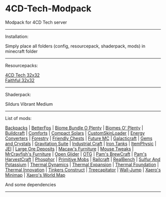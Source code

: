 # 4CD-Tech-Modpack
Modpack for 4CD Tech server

--------------------------------------------------

Installation:

Simply place all folders (config, resourcepack, shaderpack, mods) in minecraft folder

--------------------------------------------------

Resourcepacks:

[4CD Tech 32x32](https://github.com/SealedSeal/4CD-Tech-32x32)<br>
[Faithful 32x32](https://faithfulpack.net/)<br>

--------------------------------------------------

Shaderpack:

Sildurs Vibrant Medium

--------------------------------------------------

List of mods:

[Backpacks](https://www.curseforge.com/minecraft/mc-mods/forge-backpacks) |
[BetterFps](https://www.curseforge.com/minecraft/mc-mods/betterfps) |
[Biome Bundle O Plenty](https://www.curseforge.com/minecraft/mc-mods/biome-bundle-o-plenty) |
[Biomes O' Plenty](https://www.curseforge.com/minecraft/mc-mods/biomes-o-plenty) |
[Buildcraft](https://www.curseforge.com/minecraft/mc-mods/buildcraft) |
[Comforts](https://www.curseforge.com/minecraft/mc-mods/comforts) |
[Compact Solars](https://www.curseforge.com/minecraft/mc-mods/compact-solars) |
[CustomSkinLoader](https://www.curseforge.com/minecraft/mc-mods/customskinloader) |
[Energy Converters](https://www.curseforge.com/minecraft/mc-mods/energy-converters) |
[Forestry](https://www.curseforge.com/minecraft/mc-mods/forestry) |
[Friendly Chests](https://www.curseforge.com/minecraft/mc-mods/friendly-chests) |
[Future MC](https://www.curseforge.com/minecraft/mc-mods/future-mc) |
[Galacticraft](https://www.curseforge.com/minecraft/mc-mods/galacticraft-legacy) |
[Gems and Crystals](https://www.curseforge.com/minecraft/mc-mods/gems-and-crystals) |
[Gravitation Suite](https://www.curseforge.com/minecraft/mc-mods/gravitation-suite) |
[Industrial Craft](https://www.curseforge.com/minecraft/mc-mods/industrial-craft) |
[Iron Tanks](https://www.curseforge.com/minecraft/mc-mods/iron-tanks) |
[ItemPhysic](https://www.curseforge.com/minecraft/mc-mods/itemphysic) |
[JEI](https://www.curseforge.com/minecraft/mc-mods/jei) |
[Large Ore Deposits](https://www.curseforge.com/minecraft/mc-mods/large-ore-deposits) |
[Macaw's Furniture](https://www.curseforge.com/minecraft/mc-mods/macaws-furniture) |
[Mouse Tweaks](https://www.curseforge.com/minecraft/mc-mods/mouse-tweaks) |
[MrCrayfish's Furniture](https://www.curseforge.com/minecraft/mc-mods/mrcrayfish-furniture-mod) |
[Open Glider](https://www.curseforge.com/minecraft/mc-mods/open-glider) |
[OTG](https://www.curseforge.com/minecraft/mc-mods/open-terrain-generator) |
[Pam's BrewCraft](https://www.curseforge.com/minecraft/mc-mods/pams-brewcraft) |
[Pam's HarvestCraft](https://www.curseforge.com/minecraft/mc-mods/pams-harvestcraft) |
[Phosphor](https://www.curseforge.com/minecraft/mc-mods/phosphor-forge) |
[Primitive Mobs](https://www.curseforge.com/minecraft/mc-mods/primitive-mobs) |
[Railcraft](https://www.curseforge.com/minecraft/mc-mods/railcraft) |
[RealBench](https://www.curseforge.com/minecraft/mc-mods/realbench) |
[Sulfur And Potassium](https://www.curseforge.com/minecraft/mc-mods/sulfur-and-potassium-make-more-gunpowder) |
[Thermal Dynamics](https://www.curseforge.com/minecraft/mc-mods/thermal-dynamics) |
[Thermal Expansion](https://www.curseforge.com/minecraft/mc-mods/thermal-expansion) |
[Thermal Foundation](https://www.curseforge.com/minecraft/mc-mods/thermal-foundation) |
[Thermal Innovation](https://www.curseforge.com/minecraft/mc-mods/thermal-innovation) |
[Tinkers Construct](https://www.curseforge.com/minecraft/mc-mods/tinkers-construct) |
[Treecapitator](https://www.curseforge.com/minecraft/mc-mods/treecapitator-updated) |
[Wall-Jump](https://www.curseforge.com/minecraft/mc-mods/wall-jump) |
[Xaero's Minimap](https://www.curseforge.com/minecraft/mc-mods/xaeros-minimap) |
[Xaero's World Map](https://www.curseforge.com/minecraft/mc-mods/xaeros-world-map)<br>

And some dependencies

--------------------------------------------------
